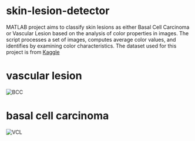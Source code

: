 # skin-lesion-detector
MATLAB project aims to classify skin lesions as either Basal Cell Carcinoma or Vascular Lesion based on the analysis of color properties in images. The script processes a set of images, computes average color values, and identifies by examining color characteristics. The dataset used for this project is from [Kaggle](https://www.kaggle.com/datasets/surajghuwalewala/ham1000-segmentation-and-classification/data?select=images)

# vascular lesion
![BCC](https://github.com/user-attachments/assets/935a3a4c-be52-4af6-9cb5-89cff0e855c8)

# basal cell carcinoma
![VCL](https://github.com/user-attachments/assets/085f52ee-b936-43b7-ba6c-2360b682e1dc)
